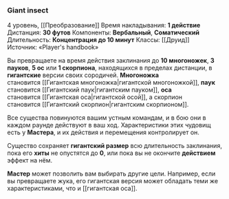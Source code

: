 ### Giant insect
4 уровень, [[Преобразование]]
Время накладывания: **1 действие**
Дистанция: **30 футов**
Компоненты: **Вербальный**, **Соматический**
Длительность: **Концентрация до 10 минут**
Классы: [[Друид]]
Источник: «Player's handbook»

Вы превращаете на время действия заклинания до **10 многоножек**, **3 пауков**, **5 ос** или **1 скорпиона**, находящихся в пределах дистанции, в **гигантские** версии своих сородичей. **Многоножка** становится [[Гигантская многоножка|гигантской многоножкой]], **паук** становится [[Гигантский паук|гигантским пауком]], **оса** становится [[Гигантская оса|гигантской осой]], а скорпион становится [[Гигантский скорпион|гигантским скорпионом]].

Все существа повинуются вашим устным командам, и в бою они в каждом раунде действуют в ваш ход. Характеристики этих чудовищ есть у **Мастера**, и их действия и перемещения контролирует он.

Существо сохраняет **гигантский размер** всю длительность заклинания, пока его **хиты** не опустятся до **0**, или пока вы не окончите **действием** эффект на нём.

**Мастер** может позволить вам выбирать другие цели. Например, если вы превращаете жука, его гигантская версия может обладать теми же характеристиками, что и [[гигантская оса]].